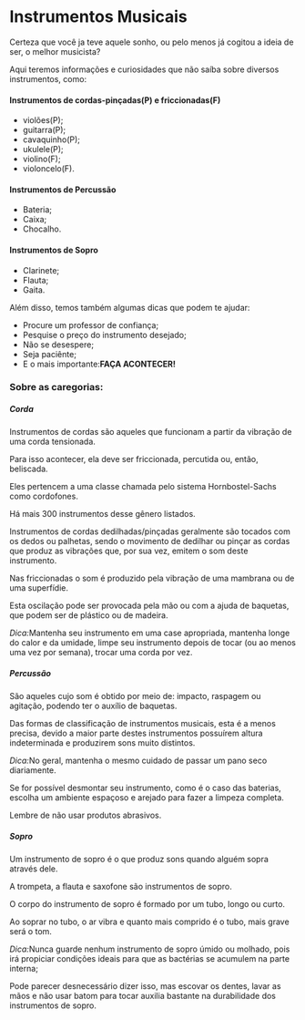 <!DOCTYPE html>
<html lang="pt-br">
<head>
	<meta charset="utf-8">
	<meta name="viewport" content="width=device-width, initial-scale=1">
	<title>INSTRUMENTOS MUSICAIS</title>
</head>
<body>
	<h1>Instrumentos Musicais</h1>
<p>Certeza que você ja teve aquele sonho, ou pelo menos já cogitou a ideia de ser, o melhor musicista?</p>
<p>Aqui teremos informações e curiosidades que não saíba sobre diversos instrumentos, como:</p>
<h4>Instrumentos de cordas-pinçadas(P) e friccionadas(F)</h4>
<ul>
	<li>violões(P);</li>
	<li>guitarra(P);</li>
	<li>cavaquinho(P);</li>
	<li>ukulele(P);</li>
	<li>violino(F);</li>
	<li>violoncelo(F).</li>
</ul>
<h4>Instrumentos de Percussão</h4>
<ul>
	<li>Bateria;</li>
	<li>Caixa;</li>
	<li>Chocalho.</li>
</ul>
<h4>Instrumentos de Sopro</h4>
<ul>
	<li>Clarinete;</li>
	<li>Flauta;</li>
	<li>Gaita.</li>
</ul>
<p>Além disso, temos também algumas dicas que podem te ajudar:</p>
<ul>
	<li>Procure um professor de confiança;</li>
	<li>Pesquise o preço do instrumento desejado;</li>
	<li>Não se desespere;</li>
	<li>Seja paciênte;</li>
	<li>E o mais importante:<b>FAÇA ACONTECER!</b></li>
</ul>
<h3>Sobre as caregorias:</h3>
<h5>Corda</h5>
<p>Instrumentos de cordas são aqueles que funcionam a partir da vibração de uma corda tensionada.</p>
<p>Para isso acontecer, ela deve ser friccionada, percutida ou, então, beliscada.</p>
<p>Eles pertencem a uma classe chamada pelo sistema Hornbostel-Sachs como cordofones.</p>
<p>Há mais 300 instrumentos desse gênero listados.</p>
<p>Instrumentos de cordas dedilhadas/pinçadas geralmente são tocados com os dedos ou palhetas, sendo o movimento de dedilhar ou pinçar as cordas que produz as vibrações que, por sua vez, emitem o som deste instrumento.</p>
<p>Nas friccionadas o som é produzido pela vibração de uma mambrana ou de uma superfídie.</p>
<p>Esta oscilação pode ser provocada pela mão ou com a ajuda de baquetas, que podem ser de plástico ou de madeira.</p>
<p><i>Dica:</i>Mantenha seu instrumento em uma case apropriada, mantenha longe do calor e da umidade, limpe seu instrumento depois de tocar (ou ao menos uma vez por semana), trocar uma corda por vez.</p>
<h5>Percussão</h5>
<p>São aqueles cujo som é obtido por meio de: impacto, raspagem ou agitação, podendo ter o auxílio de baquetas.</p>
<p>Das formas de classificação de instrumentos musicais, esta é a menos precisa, devido a maior parte destes instrumentos possuírem altura indeterminada e produzirem sons muito distintos.</p>
<p><i>Dica:</i>No geral, mantenha o mesmo cuidado de passar um pano seco diariamente.</p>
<p>Se for possível desmontar seu instrumento, como é o caso das baterias, escolha um ambiente espaçoso e arejado para fazer a limpeza completa.</p>
<p>Lembre de não usar produtos abrasivos.</p>
<h5>Sopro</h5>
<p>Um instrumento de sopro é o que produz sons quando alguém sopra através dele.</p>
<p>A trompeta, a flauta e saxofone são instrumentos de sopro.</p>
<p>O corpo do instrumento de sopro é formado por um tubo, longo ou curto.</p>
<p>Ao soprar no tubo, o ar vibra e quanto mais comprido é o tubo, mais grave será o tom.</p>
<p><i>Dica:</i>Nunca guarde nenhum instrumento de sopro úmido ou molhado, pois irá propiciar condições ideais para que as bactérias se acumulem na parte interna;</p>
<p>Pode parecer desnecessário dizer isso, mas escovar os dentes, lavar as mãos e não usar batom para tocar auxilia bastante na durabilidade dos instrumentos de sopro.</p>
</body>
</html>
